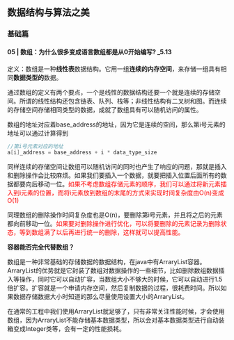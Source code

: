 ## 数据结构与算法之美

### 基础篇

#### 05 | 数组：为什么很多变成语言数组都是从0开始编写?  _5.13

定义：数组是一种**线性表**数据结构。它用一组**连续的内存空间**，来存储一组具有相同**数据类型的**数据。

通过数组的定义有两个要点，一个是线性的数据结构还要一个就是连续的存储空间。所谓的线性结构还包含链表、队列、栈等；非线性结构有二叉树和图。而连续的存储空间存储相同类型的数据，成就了数组具有可以随机访问的属性。

数组的地址对应着base_address的地址，因为它是连续的空间，那么第i号元素的地址可以通过计算得到

```java
//第i号元素对应的地址
a[i]_address = base_address + i * data_type_size
```

同样连续的存储空间让数组可以随机访问的同时也产生了响应的问题，那就是插入和删除操作会比较麻烦。如果我们要插入一个数据，就要把插入位置后面所有的数据都要向后移动一位。<span style='color:red'>如果不考虑数组存储元素的顺序，我们可以通过将新元素插入到i元素的位置，而将i元素放到数组的末尾的方式来实现时间复杂度由O(n)变成O(1)</span>

同理数组的删除操作时间复杂度也是O(n)，要删除第i号元素，并且将之后的元素都向前移动一位。<span style='color:red'>如果要对删除操作进行优化，可以将要删除的元素记录为删除状态，等到数组满了以后再进行统一的删除，这样就可以提高性能。</span>

**容器能否完全代替数组？**

数组是一种非常基础的存储数据的数据结构，在java中有ArraryList容器。ArraryList的优势就是它封装了数组对数据操作的一些细节，比如删除数组数据插入等操作，同时它可以自动扩容，当数组大小不够大的时候，它可以自动进行1.5倍扩容。扩容就是一个申请内存空间，然后复制数据的过程，很耗费时间。所以如果数据存储数据大小时知道的那么尽量使用设置大小的ArraryList。

在通常的工程中我们使用ArraryList就足够了，只有非常关注性能时候，才会使用数组，因为ArraryList不能存储基本数据类型，所以会对基本数据类型进行自动装箱变成Integer类等，会有一定的性能损耗。